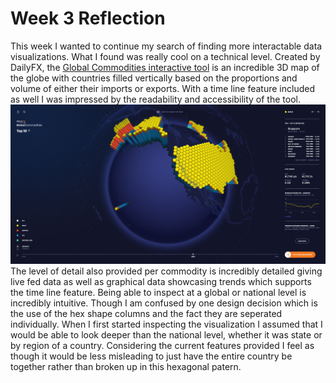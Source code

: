 # Week 3 Reflection
This week I wanted to continue my search of finding more interactable data visualizations. What I found was really cool on a technical level.
Created by DailyFX, the [Global Commodities interactive tool](https://www.dailyfx.com/research/global-commodities/) is an incredible 3D map of the globe with countries filled vertically based on the proportions and volume of either
their imports or exports. With a time line feature included as well I was impressed by the readability and accessibility of the tool. ![screenshot](globalCom1.png)
The level of detail also provided per commodity is incredibly detailed giving live fed data as well as graphical data showcasing trends which supports the time line feature.
Being able to inspect at a global or national level is incredibly intuitive. Though I am confused by one design decision which is the use of the hex shape columns and the fact
they are seperated individually. When I first started inspecting the visualization I assumed that I would be able to look deeper than the national level, whether it was state or
by region of a country. Considering the current features provided I feel as though it would be less misleading to just have the entire country be together rather than broken up
in this hexagonal patern.
